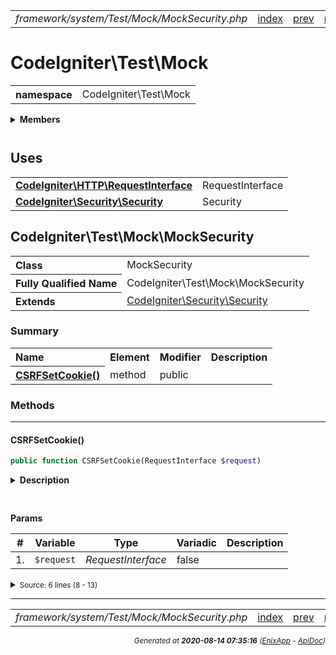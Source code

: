 


 



<table>
<tr>
<td style="width:100%"><em>framework/system/Test/Mock/MockSecurity.php</em></td>
<td><a href="../../../../../../../api/index.md">index</a></td>
<td><a href="../../../../../../../api/vendor/codeigniter4/framework/system/Test/Mock/MockResult.md">prev</a></td>
<td><a href="../../../../../../../api/vendor/codeigniter4/framework/system/Test/Mock/MockServices.md">next</a></td>
</tr>
</table>







# CodeIgniter\Test\Mock 
<table style="text-align:left">
<tr><th>namespace</th><td>CodeIgniter\Test\Mock</td></tr>
</table>

 

<details>
<summary style="margin-bottom:12px;"><strong>Members</strong></summary>
<table>
<tr><td><a href="../../../../../../../api/vendor/codeigniter4/framework/system/Test/Mock/MockAppConfig.md">CodeIgniter\Test\Mock\MockAppConfig</a></td></tr>
<tr><td><a href="../../../../../../../api/vendor/codeigniter4/framework/system/Test/Mock/MockAutoload.md">CodeIgniter\Test\Mock\MockAutoload</a></td></tr>
<tr><td><a href="../../../../../../../api/vendor/codeigniter4/framework/system/Test/Mock/MockBuilder.md">CodeIgniter\Test\Mock\MockBuilder</a></td></tr>
<tr><td><a href="../../../../../../../api/vendor/codeigniter4/framework/system/Test/Mock/MockCLIConfig.md">CodeIgniter\Test\Mock\MockCLIConfig</a></td></tr>
<tr><td><a href="../../../../../../../api/vendor/codeigniter4/framework/system/Test/Mock/MockCURLRequest.md">CodeIgniter\Test\Mock\MockCURLRequest</a></td></tr>
<tr><td><a href="../../../../../../../api/vendor/codeigniter4/framework/system/Test/Mock/MockCache.md">CodeIgniter\Test\Mock\MockCache</a></td></tr>
<tr><td><a href="../../../../../../../api/vendor/codeigniter4/framework/system/Test/Mock/MockCodeIgniter.md">CodeIgniter\Test\Mock\MockCodeIgniter</a></td></tr>
<tr><td><a href="../../../../../../../api/vendor/codeigniter4/framework/system/Test/Mock/MockConnection.md">CodeIgniter\Test\Mock\MockConnection</a></td></tr>
<tr><td><a href="../../../../../../../api/vendor/codeigniter4/framework/system/Test/Mock/MockEmail.md">CodeIgniter\Test\Mock\MockEmail</a></td></tr>
<tr><td><a href="../../../../../../../api/vendor/codeigniter4/framework/system/Test/Mock/MockEvents.md">CodeIgniter\Test\Mock\MockEvents</a></td></tr>
<tr><td><a href="../../../../../../../api/vendor/codeigniter4/framework/system/Test/Mock/MockFileLogger.md">CodeIgniter\Test\Mock\MockFileLogger</a></td></tr>
<tr><td><a href="../../../../../../../api/vendor/codeigniter4/framework/system/Test/Mock/MockIncomingRequest.md">CodeIgniter\Test\Mock\MockIncomingRequest</a></td></tr>
<tr><td><a href="../../../../../../../api/vendor/codeigniter4/framework/system/Test/Mock/MockLanguage.md">CodeIgniter\Test\Mock\MockLanguage</a></td></tr>
<tr><td><a href="../../../../../../../api/vendor/codeigniter4/framework/system/Test/Mock/MockLogger.md">CodeIgniter\Test\Mock\MockLogger</a></td></tr>
<tr><td><a href="../../../../../../../api/vendor/codeigniter4/framework/system/Test/Mock/MockQuery.md">CodeIgniter\Test\Mock\MockQuery</a></td></tr>
<tr><td><a href="../../../../../../../api/vendor/codeigniter4/framework/system/Test/Mock/MockResourceController.md">CodeIgniter\Test\Mock\MockResourceController</a></td></tr>
<tr><td><a href="../../../../../../../api/vendor/codeigniter4/framework/system/Test/Mock/MockResourcePresenter.md">CodeIgniter\Test\Mock\MockResourcePresenter</a></td></tr>
<tr><td><a href="../../../../../../../api/vendor/codeigniter4/framework/system/Test/Mock/MockResponse.md">CodeIgniter\Test\Mock\MockResponse</a></td></tr>
<tr><td><a href="../../../../../../../api/vendor/codeigniter4/framework/system/Test/Mock/MockResult.md">CodeIgniter\Test\Mock\MockResult</a></td></tr>
<tr><td><a href="../../../../../../../api/vendor/codeigniter4/framework/system/Test/Mock/MockSecurity.md">CodeIgniter\Test\Mock\MockSecurity</a></td></tr>
<tr><td><a href="../../../../../../../api/vendor/codeigniter4/framework/system/Test/Mock/MockServices.md">CodeIgniter\Test\Mock\MockServices</a></td></tr>
<tr><td><a href="../../../../../../../api/vendor/codeigniter4/framework/system/Test/Mock/MockSession.md">CodeIgniter\Test\Mock\MockSession</a></td></tr>
<tr><td><a href="../../../../../../../api/vendor/codeigniter4/framework/system/Test/Mock/MockTable.md">CodeIgniter\Test\Mock\MockTable</a></td></tr>
</table>
</details>



 
 ## Uses

<table style="text-align:left;">
<tr>
<td>
<a href="../../../../../../../api/vendor/codeigniter4/framework/system/HTTP/RequestInterface.md"><strong>CodeIgniter\HTTP\RequestInterface</strong></a>
</td>
<td>RequestInterface</td>
</tr>
<tr>
<td>
<a href="../../../../../../../api/vendor/codeigniter4/framework/system/Security/Security.md"><strong>CodeIgniter\Security\Security</strong></a>
</td>
<td>Security</td>
</tr>
</table>



 
## CodeIgniter\Test\Mock\MockSecurity

<table style="text-align:left">
<tr><th>Class</th><td>MockSecurity</td></tr>
<tr><th>Fully Qualified Name</th><td>CodeIgniter\Test\Mock\MockSecurity</td></tr>
<tr><th>Extends</th><td><a href="../../../../../../../api/vendor/codeigniter4/framework/system/Security/Security.md">CodeIgniter\Security\Security</a></td></tr>
</table>




### Summary


<table style="text-align:left;">
<tr>
<th>Name</th>
<th>Element</th>
<th>Modifier</th>
<th>Description</th>
</tr>


<tr>
<th><a href="#CSRFSetCookie"><strong>CSRFSetCookie</strong>()</a></th>
<td>method</td>
<td>
public

</td>
<td></td>
</tr>

</table>






### Methods


<hr>

#### CSRFSetCookie()

```php
public function CSRFSetCookie(RequestInterface $request)
```

<details>
<summary style="margin-bottom:12px;"><strong>Description</strong></summary>

*No description.*


</details>



<table style="text-align:left">
</table>


**Params**

<table>
<thead>
<tr>
<th>#</th>
<th>Variable</th>
<th>Type</th>
<th>Variadic</th>
<th>Description</th>
</tr>
</thead>
<tbody>

<tr>
<td>1.</td>
<td><code>$request</code></td>
<td><em>RequestInterface
</em></td>
<td>false</td>
<td></td>
</tr>


</tbody>
</table>








<details>
<summary><small>Source: 6 lines (8 - 13)</small></summary>

```php
public function CSRFSetCookie(RequestInterface $request)
{
	$_COOKIE['csrf_cookie_name'] = $this->CSRFHash;

	return $this;
}
```

</details>





 


 
  




<hr>

<table>
<tr>
<td style="width:100%"><em>framework/system/Test/Mock/MockSecurity.php</em></td>
<td><a href="../../../../../../../api/index.md">index</a></td>
<td><a href="../../../../../../../api/vendor/codeigniter4/framework/system/Test/Mock/MockResult.md">prev</a></td>
<td><a href="../../../../../../../api/vendor/codeigniter4/framework/system/Test/Mock/MockServices.md">next</a></td>
<td><a href="#">top</a></td></tr>
</table>




<div style="text-align:right;">

<small>_Generated at **2020-08-14 07:35:16**_ *([EnixApp](https://github.com/enix-app) - [ApiDoc](https://github.com/enix-app/apidoc))*</small>
</div>